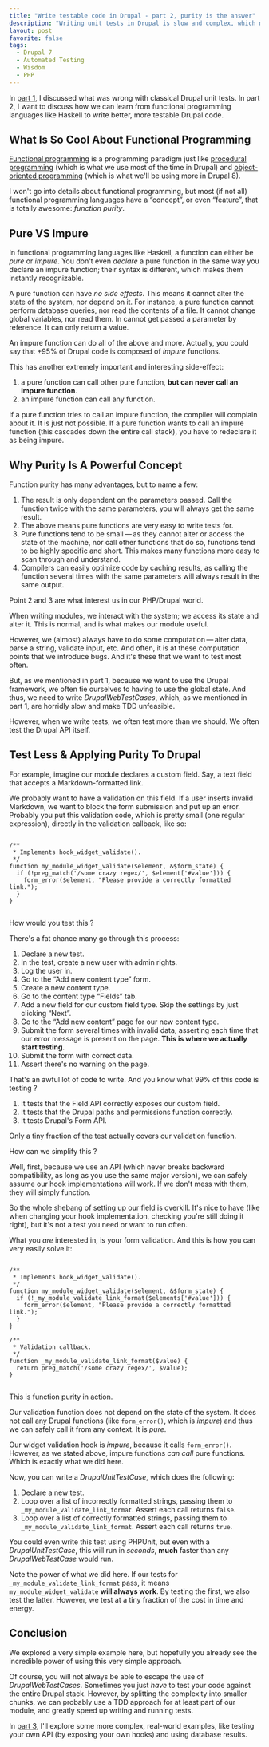 ```yaml
---
title: "Write testable code in Drupal - part 2, purity is the answer"
description: "Writing unit tests in Drupal is slow and complex, which means many projects stay away from unit tests. This is the second part in a series to write better, more testable code."
layout: post
favorite: false
tags:
  - Drupal 7
  - Automated Testing
  - Wisdom
  - PHP
---
```


In [part 1](/lore/2014/07/22/write-testable-code-in-drupal-part-1/), I discussed what was wrong with classical Drupal unit tests. In part 2, I want to discuss how we can learn from functional programming languages like Haskell to write better, more testable Drupal code.

## What Is So Cool About Functional Programming

[Functional programming](http://en.wikipedia.org/wiki/Functional_programming) is a programming paradigm just like [procedural programming](http://en.wikipedia.org/wiki/Procedural_programming) (which is what we use most of the time in Drupal) and [object-oriented programming](http://en.wikipedia.org/wiki/Object-oriented_programming) (which is what we'll be using more in Drupal 8).

I won't go into details about functional programming, but most (if not all) functional programming languages have a &ldquo;concept&rdquo;, or even &ldquo;feature&rdquo;, that is totally awesome: *function purity*.

## Pure VS Impure

In functional programming languages like Haskell, a function can either be *pure* or *impure*. You don't even *declare* a pure function in the same way you declare an impure function; their syntax is different, which makes them instantly recognizable.

A pure function can have *no side effects*. This means it cannot alter the state of the system, nor depend on it. For instance, a pure function cannot perform database queries, nor read the contents of a file. It cannot change global variables, nor read them. In cannot get passed a parameter by reference. It can only return a value.

An impure function can do all of the above and more. Actually, you could say that +95% of Drupal code is composed of *impure* functions.

This has another extremely important and interesting side-effect:

1. a pure function can call other pure function, **but can never call an impure function**.
2. an impure function can call any function.

If a pure function tries to call an impure function, the compiler will complain about it. It is just not possible. If a pure function wants to call an impure function (this cascades down the entire call stack), you have to redeclare it as being impure.

## Why Purity Is A Powerful Concept

Function purity has many advantages, but to name a few:

1. The result is only dependent on the parameters passed. Call the function twice with the same parameters, you will always get the same result.
2. The above means pure functions are very easy to write tests for.
3. Pure functions tend to be small&thinsp;&mdash;&thinsp;as they cannot alter or access the state of the machine, nor call other functions that do so, functions tend to be highly specific and short. This makes many functions more easy to scan through and understand.
4. Compilers can easily optimize code by caching results, as calling the function several times with the same parameters will always result in the same output.

Point 2 and 3 are what interest us in our PHP/Drupal world.

When writing modules, we interact with the system; we access its state and alter it. This is normal, and is what makes our module useful.

However, we (almost) always have to do some computation&thinsp;&mdash;&thinsp;alter data, parse a string, validate input, etc. And often, it is at these computation points that we introduce bugs. And it's these that we want to test most often.

But, as we mentioned in part 1, because we want to use the Drupal framework, we often tie ourselves to having to use the global state. And thus, we need to write *DrupalWebTestCases*, which, as we mentioned in part 1, are horridly slow and make TDD unfeasible.

However, when we write tests, we often test more than we should. We often test the Drupal API itself.

## Test Less & Applying Purity To Drupal

For example, imagine our module declares a custom field. Say, a text field that accepts a Markdown-formatted link.

We probably want to have a validation on this field. If a user inserts invalid Markdown, we want to block the form submission and put up an error. Probably you put this validation code, which is pretty small (one regular expression), directly in the validation callback, like so:

<pre><code class="language-php">
/**
 * Implements hook_widget_validate().
 */
function my_module_widget_validate($element, &$form_state) {
  if (!preg_match('/some crazy regex/', $element['#value'])) {
    form_error($element, "Please provide a correctly formatted link.");
  }
}

</code></pre>

How would you test this ?

There's a fat chance many go through this process:

1. Declare a new test.
2. In the test, create a new user with admin rights.
3. Log the user in.
4. Go to the &ldquo;Add new content type&rdquo; form.
5. Create a new content type.
6. Go to the content type &ldquo;Fields&rdquo; tab.
7. Add a new field for our custom field type. Skip the settings by just clicking &ldquo;Next&rdquo;.
8. Go to the &ldquo;Add new content&rdquo; page for our new content type.
9. Submit the form several times with invalid data, asserting each time that our error message is present on the page. **This is where we actually start testing**.
10. Submit the form with correct data.
11. Assert there's no warning on the page.

That's an awful lot of code to write. And you know what 99% of this code is testing ?

1. It tests that the Field API correctly exposes our custom field.
2. It tests that the Drupal paths and permissions function correctly.
3. It tests Drupal's Form API.

Only a tiny fraction of the test actually covers our validation function.

How can we simplify this ?

Well, first, because we use an API (which never breaks backward compatibility, as long as you use the same major version), we can safely assume our hook implementations will work. If we don't mess with them, they will simply function.

So the whole shebang of setting up our field is overkill. It's nice to have (like when changing your hook implementation, checking you're still doing it right), but it's not a test you need or want to run often.

What you *are* interested in, is your form validation. And this is how you can very easily solve it:

<pre><code class="language-php">
/**
 * Implements hook_widget_validate().
 */
function my_module_widget_validate($element, &$form_state) {
  if (!_my_module_validate_link_format($elements['#value'])) {
    form_error($element, "Please provide a correctly formatted link.");
  }
}

/**
 * Validation callback.
 */
function _my_module_validate_link_format($value) {
  return preg_match('/some crazy regex/', $value);
}

</code></pre>

This is function purity in action.

Our validation function does not depend on the state of the system. It does not call any Drupal functions (like `form_error()`, which is *impure*) and thus we can safely call it from any context. It is *pure*.

Our widget validation hook is *impure*, because it calls `form_error()`. However, as we stated above, impure functions *can call* pure functions. Which is exactly what we did here.

Now, you can write a *DrupalUnitTestCase*, which does the following:

1. Declare a new test.
2. Loop over a list of incorrectly formatted strings, passing them to `_my_module_validate_link_format`. Assert each call returns `false`.
3. Loop over a list of correctly formatted strings, passing them to `_my_module_validate_link_format`. Assert each call returns `true`.

You could even write this test using PHPUnit, but even with a *DrupalUnitTestCase*, this will run in *seconds*, **much** faster than any *DrupalWebTestCase* would run.

Note the power of what we did here. If our tests for `_my_module_validate_link_format` pass, it means `my_module_widget_validate` **will always work**. By testing the first, we also test the latter. However, we test at a tiny fraction of the cost in time and energy.

## Conclusion

We explored a very simple example here, but hopefully you already see the incredible power of using this very simple approach.

Of course, you will not always be able to escape the use of *DrupalWebTestCases*. Sometimes you just *have* to test your code against the entire Drupal stack. However, by splitting the complexity into smaller chunks, we can probably use a TDD approach for at least part of our module, and greatly speed up writing and running tests.

In [part 3](/lore/2014/07/24/write-testable-code-in-drupal-part-3/), I'll explore some more complex, real-world examples, like testing your own API (by exposing your own hooks) and using database results.
